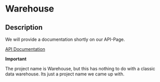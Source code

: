 # Warehouse

## Description
We will provide a documentation shortly on our API-Page. 

[API Documentation](https://ifheroes.github.io/ifheroes-apis/)

**Important** 

The project name is Warehouse, but this has nothing to do with a classic data warehouse. Its just a project name we came up with.
